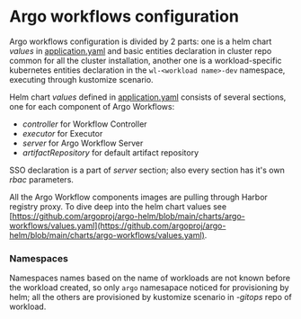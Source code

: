 # Argo workflows configuration
Argo workflows configuration is divided by 2 parts: one is a helm chart _values_ in
[application.yaml](https://github.com/CloudGeometry/cg-devx-core/blob/main/platform/gitops-pipelines/delivery/clusters/cc-cluster/core-services/components/argo-workflows/application.yaml) and
basic entities declaration in cluster repo  common for all the cluster installation, another one is a
workload-specific kubernetes entities declaration in the `wl-<workload name>-dev`
namespace, executing through kustomize scenario. 

Helm chart _values_ defined in
[application.yaml](https://github.com/CloudGeometry/cg-devx-core/blob/main/platform/gitops-pipelines/delivery/clusters/cc-cluster/core-services/components/argo-workflows/application.yaml)
consists of several sections, one for each component of Argo Workflows: 
- _controller_ for Workflow Controller
- _executor_ for Executor
- _server_ for Argo Workflow Server
- _artifactRepository_ for default artifact repository

SSO declaration is a part of _server_ section; also every section has it's own
_rbac_ parameters. 

All the Argo Workflow components images are pulling through Harbor registry
proxy. To dive deep into the helm chart values see
[https://github.com/argoproj/argo-helm/blob/main/charts/argo-workflows/values.yaml](https://github.com/argoproj/argo-helm/blob/main/charts/argo-workflows/values.yaml).

### Namespaces
Namespaces names based on the name of workloads are not known before the workload created, so only `argo` namesapace noticed for provisioning by helm; all the others are provisioned by kustomize scenario in _-gitops_ repo of workload.
